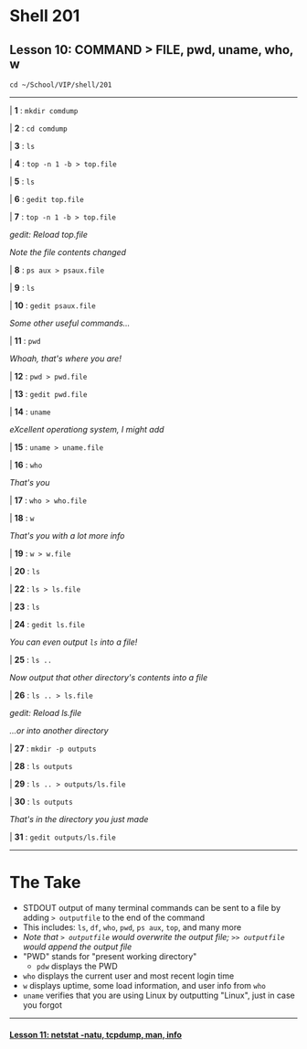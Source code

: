 # Shell 201
## Lesson 10: COMMAND > FILE, pwd, uname, who, w

`cd ~/School/VIP/shell/201`

___

| **1** : `mkdir comdump`

| **2** : `cd comdump`

| **3** : `ls`

| **4** : `top -n 1 -b > top.file`

| **5** : `ls`

| **6** : `gedit top.file`

| **7** : `top -n 1 -b > top.file`

*gedit: Reload top.file*

*Note the file contents changed*

| **8** : `ps aux > psaux.file`

| **9** : `ls`

| **10** : `gedit psaux.file`

*Some other useful commands...*

| **11** : `pwd`

*Whoah, that's where you are!*

| **12** : `pwd > pwd.file`

| **13** : `gedit pwd.file`

| **14** : `uname`

*eXcellent operationg system, I might add*

| **15** : `uname > uname.file`

| **16** : `who`

*That's you*

| **17** : `who > who.file`

| **18** : `w`

*That's you with a lot more info*

| **19** : `w > w.file`

| **20** : `ls`

| **22** : `ls > ls.file`

| **23** : `ls`

| **24** : `gedit ls.file`

*You can even output `ls` into a file!*

| **25** : `ls ..`

*Now output that other directory's contents into a file*

| **26** : `ls .. > ls.file`

*gedit: Reload ls.file*

*...or into another directory*

| **27** : `mkdir -p outputs`

| **28** : `ls outputs`

| **29** : `ls .. > outputs/ls.file`

| **30** : `ls outputs`

*That's in the directory you just made*

| **31** : `gedit outputs/ls.file`

___

# The Take

- STDOUT output of many terminal commands can be sent to a file by adding `> outputfile` to the end of the command
 - This includes: `ls`, `df`, `who`, `pwd`, `ps aux`, `top`, and many more
- *Note that `> outputfile` would overwrite the output file; `>> outputfile` would append the output file*
- "PWD" stands for "present working directory"
  - `pdw` displays the PWD
- `who` displays the current user and most recent login time
- `w` displays uptime, some load information, and user info from `who`
- `uname` verifies that you are using Linux by outputting "Linux", just in case you forgot

___

#### [Lesson 11: netstat -natu, tcpdump, man, info](https://github.com/inkVerb/vip/blob/master/201-shell/Lesson-11.md)

